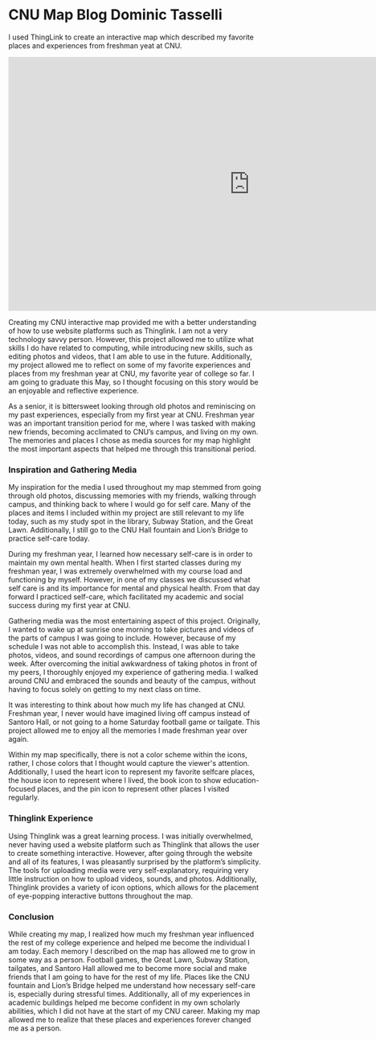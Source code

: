 # CNU Map Blog Dominic Tasselli
I used ThingLink to create an interactive map which described my favorite places and experiences from freshman yeat at CNU.

<iframe width="960" height="505.2631578947368" data-original-width="2052" data-original-height="1080" src="https://www.thinglink.com/card/1496687483709030402" type="text/html" frameborder="0" webkitallowfullscreen mozallowfullscreen allowfullscreen scrolling="no"></iframe><script async src="//cdn.thinglink.me/jse/responsive.js"></script>

Creating my CNU interactive map provided me with a better understanding of how to use website platforms such as Thinglink. I am not a very technology savvy person. However, this project allowed me to utilize what skills I do have related to computing, while introducing new skills, such as editing photos and videos, that I am able to use in the future. Additionally, my project allowed me to reflect on some of my favorite experiences and places from my freshman year at CNU, my favorite year of college so far. I am going to graduate this May, so I thought focusing on this story would be an enjoyable and reflective experience.

As a senior, it is bittersweet looking through old photos and reminiscing on my past experiences, especially from my first year at CNU. Freshman year was an important transition period for me, where I was tasked with making new friends, becoming acclimated to CNU’s campus, and living on my own. The memories and places I chose as media sources for my map highlight the most important aspects that helped me through this transitional period.

### Inspiration and Gathering Media 
My inspiration for the media I used throughout my map stemmed from going through old photos, discussing memories with my friends, walking through campus, and thinking back to where I would go for self care. Many of the places and items I included within my project are still relevant to my life today, such as my study spot in the library, Subway Station, and the Great Lawn. Additionally, I still go to the CNU Hall fountain and Lion’s Bridge to practice self-care today.

During my freshman year, I learned how necessary self-care is in order to maintain my own mental health. When I first started classes during my freshman year, I was extremely overwhelmed with my course load and functioning by myself. However, in one of my classes we discussed what self care is and its importance for mental and physical health. From that day forward I practiced self-care, which facilitated my academic and social success during my first year at CNU.

Gathering media was the most entertaining aspect of this project. Originally, I wanted to wake up at sunrise one morning to take pictures and videos of the parts of campus I was going to include. However, because of my schedule I was not able to accomplish this. Instead, I was able to take photos, videos, and sound recordings of campus one afternoon during the week. After overcoming the initial awkwardness of taking photos in front of my peers, I thoroughly enjoyed my experience of gathering media. I walked around CNU and embraced the sounds and beauty of the campus, without having to focus solely on getting to my next class on time. 

It was interesting to think about how much my life has changed at CNU. Freshman year, I never would have imagined living off campus instead of Santoro Hall, or not going to a home Saturday football game or tailgate. This project allowed me to enjoy all the memories I made freshman year over again. 

Within my map specifically, there is not a color scheme within the icons, rather, I chose colors that I thought would capture the viewer's attention. Additionally, I used the heart icon to represent my favorite selfcare places, the house icon to represent where I lived, the book icon to show education-focused places, and the pin icon to represent other places I visited regularly. 

### Thinglink Experience
Using Thinglink was a great learning process. I was initially overwhelmed, never having used a website platform such as Thinglink that allows the user to create something interactive. However, after going through the website and all of its features, I was pleasantly surprised by the platform’s simplicity. The tools for uploading media were very self-explanatory, requiring very little instruction on how to upload videos, sounds, and photos. Additionally, Thinglink provides a variety of icon options, which allows for the placement of eye-popping interactive buttons throughout the map.

### Conclusion
While creating my map, I realized how much my freshman year influenced the rest of my college experience and helped me become the individual I am today. Each memory I described on the map has allowed me to grow in some way as a person. Football games, the Great Lawn, Subway Station, tailgates, and Santoro Hall allowed me to become more social and make friends that I am going to have for the rest of my life. Places like the CNU fountain and Lion’s Bridge helped me understand how necessary self-care is, especially during stressful times. Additionally, all of my experiences in academic buildings helped me become confident in my own scholarly abilities, which I did not have at the start of my CNU career. Making my map allowed me to realize that these places and experiences forever changed me as a person.

